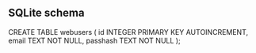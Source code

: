 ## SQLite schema ##

CREATE TABLE webusers ( id INTEGER PRIMARY KEY AUTOINCREMENT,
	email TEXT NOT NULL,
	passhash TEXT NOT NULL
);

